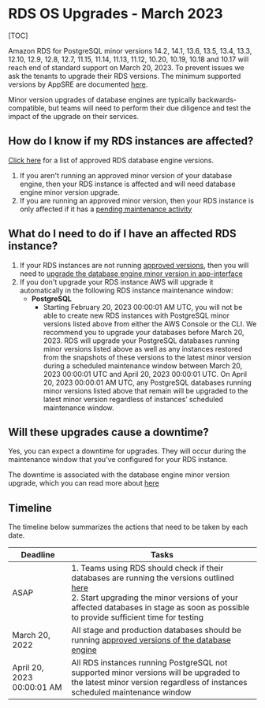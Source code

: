 # RDS OS Upgrades - March 2023

[TOC]

Amazon RDS for PostgreSQL minor versions 14.2, 14.1, 13.6, 13.5, 13.4, 13.3, 12.10, 12.9, 12.8, 12.7, 11.15, 11.14, 11.13, 11.12, 10.20, 10.19, 10.18 and 10.17 will reach end of standard support on March 20, 2023. To prevent issues we ask the tenants to upgrade their RDS versions. The minimum supported versions by AppSRE are documented [here](/README.md#approved-rds-versions).

Minor version upgrades of database engines are typically backwards-compatible, but teams will need to perform their due diligence and test the impact of the upgrade on their services.

## How do I know if my RDS instances are affected?

[Click here](/README.md#approved-rds-versions) for a list of approved RDS database engine versions.

1. If you aren't running an approved minor version of your database engine, then your RDS instance is affected and will need database engine minor version upgrade.
2. If you are running an approved minor version, then your RDS instance is only affected if it has a [pending maintenance activity](https://docs.aws.amazon.com/AmazonRDS/latest/UserGuide/USER_UpgradeDBInstance.Maintenance.html#USER_UpgradeDBInstance.Maintenance.Viewing)

## What do I need to do if I have an affected RDS instance?

1. If your RDS instances are not running [approved versions](/README.md#approved-rds-versions), then you will need to [upgrade the database engine minor version in app-interface](/README.md#rds-minor-version-upgrades)
2. If you don't upgrade your RDS instance AWS will upgrade it automatically in the following RDS instance maintenance window:
   * **PostgreSQL**
     * Starting February 20, 2023 00:00:01 AM UTC, you will not be able to create new RDS instances with PostgreSQL minor versions listed above from either the AWS Console or the CLI. We recommend you to upgrade your databases before March 20, 2023. RDS will upgrade your PostgreSQL databases running minor versions listed above as well as any instances restored from the snapshots of these versions to the latest minor version during a scheduled maintenance window between March 20, 2023 00:00:01 UTC and April 20, 2023 00:00:01 UTC. On April 20, 2023 00:00:01 AM UTC, any PostgreSQL databases running minor versions listed above that remain will be upgraded to the latest minor version regardless of instances’ scheduled maintenance window.

## Will these upgrades cause a downtime?

Yes, you can expect a downtime for upgrades. They will occur during the maintenance window that you've configured for your RDS instance.

The downtime is associated with the database engine minor version upgrade, which you can read more about [here](/README.md#rds-minor-version-upgrades)

## Timeline

The timeline below summarizes the actions that need to be taken by each date.

| Deadline      | Tasks |
| ----------- | ----------- |
| ASAP      | 1. Teams using RDS should check if their databases are running the versions outlined [here](/README.md#approved-rds-versions)<br>2. Start upgrading the minor versions of your affected databases in stage as soon as possible to provide sufficient time for testing       |
| March 20, 2022   | All stage and production databases should be running [approved versions of the database engine](/README.md#approved-rds-versions)       |
| April 20, 2023 00:00:01 AM | All RDS instances running PostgreSQL not supported minor versions will be upgraded to the latest minor version regardless of instances scheduled maintenance window    |
